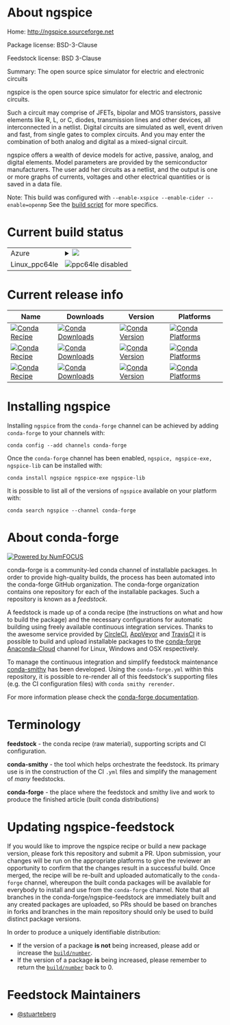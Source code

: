 About ngspice
=============

Home: http://ngspice.sourceforge.net

Package license: BSD-3-Clause

Feedstock license: BSD 3-Clause

Summary: The open source spice simulator for electric and electronic circuits

ngspice is the open source spice simulator for electric and electronic circuits.

Such a circuit may comprise of JFETs, bipolar and MOS transistors, passive elements
like R, L, or C, diodes, transmission lines and other devices, all interconnected
in a netlist. Digital circuits are simulated as well, event driven and fast, from
single gates to complex circuits. And you may enter the combination of both analog
and digital as a mixed-signal circuit.

ngspice offers a wealth of device models for active, passive, analog, and digital
elements. Model parameters are provided by the semiconductor manufacturers.
The user add her circuits as a netlist, and the output is one or more graphs of
currents, voltages and other electrical quantities or is saved in a data file.

Note:
  This build was configured with `--enable-xspice --enable-cider --enable=openmp`
  See the [build script](https://git.io/JfVZX) for more specifics.


Current build status
====================


<table>
    
  <tr>
    <td>Azure</td>
    <td>
      <details>
        <summary>
          <a href="https://dev.azure.com/conda-forge/feedstock-builds/_build/latest?definitionId=9256&branchName=master">
            <img src="https://dev.azure.com/conda-forge/feedstock-builds/_apis/build/status/ngspice-feedstock?branchName=master">
          </a>
        </summary>
        <table>
          <thead><tr><th>Variant</th><th>Status</th></tr></thead>
          <tbody><tr>
              <td>linux</td>
              <td>
                <a href="https://dev.azure.com/conda-forge/feedstock-builds/_build/latest?definitionId=9256&branchName=master">
                  <img src="https://dev.azure.com/conda-forge/feedstock-builds/_apis/build/status/ngspice-feedstock?branchName=master&jobName=linux&configuration=linux_" alt="variant">
                </a>
              </td>
            </tr><tr>
              <td>osx</td>
              <td>
                <a href="https://dev.azure.com/conda-forge/feedstock-builds/_build/latest?definitionId=9256&branchName=master">
                  <img src="https://dev.azure.com/conda-forge/feedstock-builds/_apis/build/status/ngspice-feedstock?branchName=master&jobName=osx&configuration=osx_" alt="variant">
                </a>
              </td>
            </tr><tr>
              <td>win</td>
              <td>
                <a href="https://dev.azure.com/conda-forge/feedstock-builds/_build/latest?definitionId=9256&branchName=master">
                  <img src="https://dev.azure.com/conda-forge/feedstock-builds/_apis/build/status/ngspice-feedstock?branchName=master&jobName=win&configuration=win_" alt="variant">
                </a>
              </td>
            </tr>
          </tbody>
        </table>
      </details>
    </td>
  </tr>
  <tr>
    <td>Linux_ppc64le</td>
    <td>
      <img src="https://img.shields.io/badge/ppc64le-disabled-lightgrey.svg" alt="ppc64le disabled">
    </td>
  </tr>
</table>

Current release info
====================

| Name | Downloads | Version | Platforms |
| --- | --- | --- | --- |
| [![Conda Recipe](https://img.shields.io/badge/recipe-ngspice-green.svg)](https://anaconda.org/conda-forge/ngspice) | [![Conda Downloads](https://img.shields.io/conda/dn/conda-forge/ngspice.svg)](https://anaconda.org/conda-forge/ngspice) | [![Conda Version](https://img.shields.io/conda/vn/conda-forge/ngspice.svg)](https://anaconda.org/conda-forge/ngspice) | [![Conda Platforms](https://img.shields.io/conda/pn/conda-forge/ngspice.svg)](https://anaconda.org/conda-forge/ngspice) |
| [![Conda Recipe](https://img.shields.io/badge/recipe-ngspice--exe-green.svg)](https://anaconda.org/conda-forge/ngspice-exe) | [![Conda Downloads](https://img.shields.io/conda/dn/conda-forge/ngspice-exe.svg)](https://anaconda.org/conda-forge/ngspice-exe) | [![Conda Version](https://img.shields.io/conda/vn/conda-forge/ngspice-exe.svg)](https://anaconda.org/conda-forge/ngspice-exe) | [![Conda Platforms](https://img.shields.io/conda/pn/conda-forge/ngspice-exe.svg)](https://anaconda.org/conda-forge/ngspice-exe) |
| [![Conda Recipe](https://img.shields.io/badge/recipe-ngspice--lib-green.svg)](https://anaconda.org/conda-forge/ngspice-lib) | [![Conda Downloads](https://img.shields.io/conda/dn/conda-forge/ngspice-lib.svg)](https://anaconda.org/conda-forge/ngspice-lib) | [![Conda Version](https://img.shields.io/conda/vn/conda-forge/ngspice-lib.svg)](https://anaconda.org/conda-forge/ngspice-lib) | [![Conda Platforms](https://img.shields.io/conda/pn/conda-forge/ngspice-lib.svg)](https://anaconda.org/conda-forge/ngspice-lib) |

Installing ngspice
==================

Installing `ngspice` from the `conda-forge` channel can be achieved by adding `conda-forge` to your channels with:

```
conda config --add channels conda-forge
```

Once the `conda-forge` channel has been enabled, `ngspice, ngspice-exe, ngspice-lib` can be installed with:

```
conda install ngspice ngspice-exe ngspice-lib
```

It is possible to list all of the versions of `ngspice` available on your platform with:

```
conda search ngspice --channel conda-forge
```


About conda-forge
=================

[![Powered by NumFOCUS](https://img.shields.io/badge/powered%20by-NumFOCUS-orange.svg?style=flat&colorA=E1523D&colorB=007D8A)](http://numfocus.org)

conda-forge is a community-led conda channel of installable packages.
In order to provide high-quality builds, the process has been automated into the
conda-forge GitHub organization. The conda-forge organization contains one repository
for each of the installable packages. Such a repository is known as a *feedstock*.

A feedstock is made up of a conda recipe (the instructions on what and how to build
the package) and the necessary configurations for automatic building using freely
available continuous integration services. Thanks to the awesome service provided by
[CircleCI](https://circleci.com/), [AppVeyor](https://www.appveyor.com/)
and [TravisCI](https://travis-ci.com/) it is possible to build and upload installable
packages to the [conda-forge](https://anaconda.org/conda-forge)
[Anaconda-Cloud](https://anaconda.org/) channel for Linux, Windows and OSX respectively.

To manage the continuous integration and simplify feedstock maintenance
[conda-smithy](https://github.com/conda-forge/conda-smithy) has been developed.
Using the ``conda-forge.yml`` within this repository, it is possible to re-render all of
this feedstock's supporting files (e.g. the CI configuration files) with ``conda smithy rerender``.

For more information please check the [conda-forge documentation](https://conda-forge.org/docs/).

Terminology
===========

**feedstock** - the conda recipe (raw material), supporting scripts and CI configuration.

**conda-smithy** - the tool which helps orchestrate the feedstock.
                   Its primary use is in the construction of the CI ``.yml`` files
                   and simplify the management of *many* feedstocks.

**conda-forge** - the place where the feedstock and smithy live and work to
                  produce the finished article (built conda distributions)


Updating ngspice-feedstock
==========================

If you would like to improve the ngspice recipe or build a new
package version, please fork this repository and submit a PR. Upon submission,
your changes will be run on the appropriate platforms to give the reviewer an
opportunity to confirm that the changes result in a successful build. Once
merged, the recipe will be re-built and uploaded automatically to the
`conda-forge` channel, whereupon the built conda packages will be available for
everybody to install and use from the `conda-forge` channel.
Note that all branches in the conda-forge/ngspice-feedstock are
immediately built and any created packages are uploaded, so PRs should be based
on branches in forks and branches in the main repository should only be used to
build distinct package versions.

In order to produce a uniquely identifiable distribution:
 * If the version of a package **is not** being increased, please add or increase
   the [``build/number``](https://conda.io/docs/user-guide/tasks/build-packages/define-metadata.html#build-number-and-string).
 * If the version of a package **is** being increased, please remember to return
   the [``build/number``](https://conda.io/docs/user-guide/tasks/build-packages/define-metadata.html#build-number-and-string)
   back to 0.

Feedstock Maintainers
=====================

* [@stuarteberg](https://github.com/stuarteberg/)

